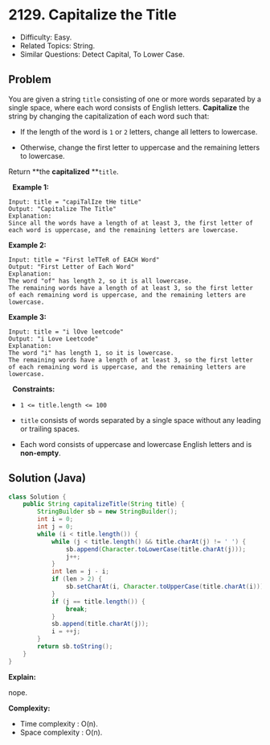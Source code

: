 # 2129. Capitalize the Title

- Difficulty: Easy.
- Related Topics: String.
- Similar Questions: Detect Capital, To Lower Case.

## Problem

You are given a string ```title``` consisting of one or more words separated by a single space, where each word consists of English letters. **Capitalize** the string by changing the capitalization of each word such that:


	
- If the length of the word is ```1``` or ```2``` letters, change all letters to lowercase.
	
- Otherwise, change the first letter to uppercase and the remaining letters to lowercase.


Return **the **capitalized** **```title```.

 
**Example 1:**

```
Input: title = "capiTalIze tHe titLe"
Output: "Capitalize The Title"
Explanation:
Since all the words have a length of at least 3, the first letter of each word is uppercase, and the remaining letters are lowercase.
```

**Example 2:**

```
Input: title = "First leTTeR of EACH Word"
Output: "First Letter of Each Word"
Explanation:
The word "of" has length 2, so it is all lowercase.
The remaining words have a length of at least 3, so the first letter of each remaining word is uppercase, and the remaining letters are lowercase.
```

**Example 3:**

```
Input: title = "i lOve leetcode"
Output: "i Love Leetcode"
Explanation:
The word "i" has length 1, so it is lowercase.
The remaining words have a length of at least 3, so the first letter of each remaining word is uppercase, and the remaining letters are lowercase.
```

 
**Constraints:**


	
- ```1 <= title.length <= 100```
	
- ```title``` consists of words separated by a single space without any leading or trailing spaces.
	
- Each word consists of uppercase and lowercase English letters and is **non-empty**.



## Solution (Java)

```java
class Solution {
    public String capitalizeTitle(String title) {
        StringBuilder sb = new StringBuilder();
        int i = 0;
        int j = 0;
        while (i < title.length()) {
            while (j < title.length() && title.charAt(j) != ' ') {
                sb.append(Character.toLowerCase(title.charAt(j)));
                j++;
            }
            int len = j - i;
            if (len > 2) {
                sb.setCharAt(i, Character.toUpperCase(title.charAt(i)));
            }
            if (j == title.length()) {
                break;
            }
            sb.append(title.charAt(j));
            i = ++j;
        }
        return sb.toString();
    }
}
```

**Explain:**

nope.

**Complexity:**

* Time complexity : O(n).
* Space complexity : O(n).
